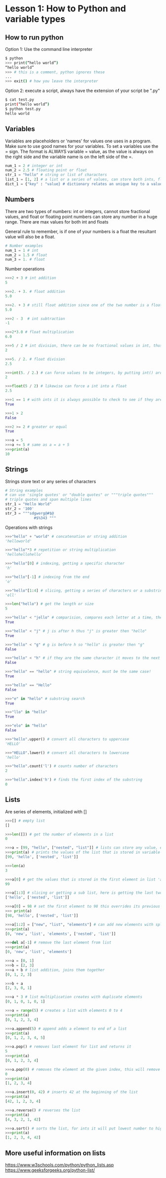 # Lesson 1: How to Python and variable types 

## How to run python 
Option 1: Use the command line interpreter  

```bash
$ python
>>> print(“hello world”) 
“hello world”
>>> # this is a comment, python ignores these
...
>>> exit() # how you leave the interpreter
```

Option 2: execute a script, always have the extension of your script be ".py"

```bash
$ cat test.py
print(“hello world”)
$ python test.py 
hello world
```
## Variables 
Variables are placeholders or 'names' for values one uses in a program. Make sure to use good names for your variables. To set a variables use the = sign. The format is ALWAYS variable = value, as the value is always on the right side and the variable name is on the left side of the =.

``` python 
num_1 = 2 # integer or int  
num_2 = 2.5 # floating point or float
str_1 = "hello" # string or list of characters
list_1 = [1, 2] # a list or a series of values, can store both ints, floats or strings or other lists
dict_1 = {"key" : "value} # dictionary relates an unique key to a value
```


## Numbers 
There are two types of numbers: int or integers, cannot store fractional values, and float or floating point numbers can store any number in a huge range. There are max values for both int and floats

General rule to remember, is if one of your numbers is a float the resultant value will also be a float.

```python
# Number examples
num_1 = 1 # int
num_2 = 1.5 # float 
num_3 = 1. # float 
```

Number operations

```python
>>>2 + 3 # int addition
5

>>>2. + 3. # float addition 
5.0

>>>2. + 3 # still float addition since one of the two number is a float
5.0

>>>2 - 3  # int subtraction 
-1 

>>>2*3.0 # float multiplication
6.0

>>>5 / 2 # int division, there can be no fractional values in int, thus is rounded down 
2 

>>>5. / 2. # float division 
2.5 

>>>int(5. / 2.) # can force values to be integers, by putting int() around it 
2 

>>>float(5 / 2) # likewise can force a int into a float 
2.5

>>>1 == 1 # with ints it is always possible to check to see if they are same value with "==" operator 
True

>>>1 > 2
False

>>>2 >= 2 # greater or equal 
True

>>>a = 5 
>>>a += 5 # same as a = a + 5
>>>print(a)
10

```

## Strings 

Strings store text or any series of characters

```python
# String examples 
# can use 'single quotes' or "double quotes" or """triple quotes"""
# triple quotes and span multiple lines
str_1 = "Hello World"
str_2 = '100'
str_3 = """sdgwerg@#$@
			 #$%343 """
```
Operations with strings 

```python
>>>"hello" + "world" # concatenation or string addition
'helloworld'

>>>"hello"*3 # repetition or string multiplication
'hellohellohello'

>>>"hello"[0] # indexing, getting a specific character 
'h'

>>>"hello"[-1] # indexing from the end
'o'

>>>"hello"[1:4] # slicing, getting a series of characters or a substring, format is string[start character:end character]
'ell' 

>>>len("hello") # get the length or size 
5 

>>>"hello" < "jello" # comparision, compares each letter at a time, the letter that later in the alphebet is 'larger'
True

>>>"hello" < "j" # j is after h thus "j" is greater then "hello"
True

>>>"hello" < "g" # g is before h so "hello" is greater then "g"
False

>>>"hello" < "h" # if they are the same character it moves to the next character in the comparision or if there are no more the longer string is greater
False

>>>"hello" == "hello" # string equivalence, must be the same case! 
True

>>>"hello" == "Hello" 
False

>>>"e" in "hello" # substring search 
True 

>>>"llo" in "hello" 
True

>>>"elo" in "hello" 
False

>>>"hello".upper() # convert all characters to uppercase
'HELLO'

>>>"HELLO".lower() # convert all characters to lowercase 
'hello'

>>>"hello".count('l') # counts number of characters 
2

>>>"hello".index('h') # finds the first index of the substring
0

```

## Lists
Are series of elements, initialized with []

``` python
>>>[] # empty list
[]

>>>len([]) # get the number of elements in a list 
0

>>>a = [99, "hello", ["nested", "list"]] # lists can store any value, even other lists!
>>>print(a) # prints the values of the list that is stored in variable 'a'
[99, 'hello', ['nested', 'list']]

>>>len(a) 
3

>>>a[0] # get the values that is stored in the first element in list 'a', remember indexing always starts at 0 not 1.
99

>>>a[1:3] # slicing or getting a sub list, here is getting the last two elements in list 'a'
['hello', ['nested', 'list']]

>>>a[0] = 98 # set the first element to 98 this overrides its previous value which was 99 
>>> print(a)
[98, 'hello', ['nested', 'list']]

>>>a[1:2] = ["new", "list", "elements"] # can add new elements with splicing, replaced 'hello' with three new elements, 'new', 'list' and 'elements'
>>>print(a)
[0, 'new', 'list', 'elements', ['nested', 'list']]

>>>del a[-1] # remove the last element from list
>>>print(a) 
[0, 'new', 'list', 'elements']

>>>a = [0, 1]
>>>b = [2, 3]
>>>a + b # list addition, joins them together 
[0, 1, 2, 3]

>>>b + a
[2, 3, 0, 1]

>>>a * 3 # list multiplication creates with duplicate elements
[0, 1, 0, 1, 0, 1]

>>>a = range(5) # creates a list with elements 0 to 4
>>>print(a)
[0, 1, 2, 3, 4]

>>>a.append(5) # append adds a element to end of a list 
>>>print(a)
[0, 1, 2, 3, 4, 5]

>>>a.pop() # removes last element for list and returns it
5
>>>print(a)
[0, 1, 2, 3, 4]

>>>a.pop(0) # removes the element at the given index, this will remove the first element
0
>>>print(a)
[1, 2, 3, 4]

>>>a.insert(0, 42) # inserts 42 at the beginning of the list 
>>>print(a)
[42, 1, 2, 3, 4]

>>>a.reverse() # reverses the list
>>>print(a)
[4, 3, 2, 1, 42]

>>>a.sort() # sorts the list, for ints it will put lowest number to highest
>>>print(a)
[1, 2, 3, 4, 42]

```

## More useful information on lists
https://www.w3schools.com/python/python_lists.asp
https://www.geeksforgeeks.org/python-list/


